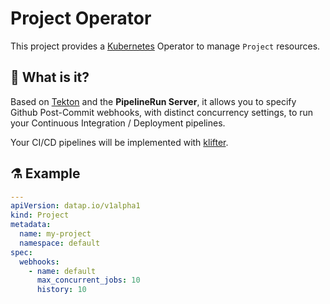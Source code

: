 # Project Operator

This project provides a [Kubernetes](https://kubernetes.io) Operator to manage
`Project` resources.

## 🔎 What is it?

Based on [Tekton](https://tekton.dev) and the **PipelineRun Server**, it allows
you to specify Github Post-Commit webhooks, with distinct concurrency settings,
to run your Continuous Integration / Deployment pipelines.

Your CI/CD pipelines will be implemented with
[klifter](https://klifter.datapio.co).

## ⚗️ Example

```yaml
---
apiVersion: datap.io/v1alpha1
kind: Project
metadata:
  name: my-project
  namespace: default
spec:
  webhooks:
    - name: default
      max_concurrent_jobs: 10
      history: 10
```
